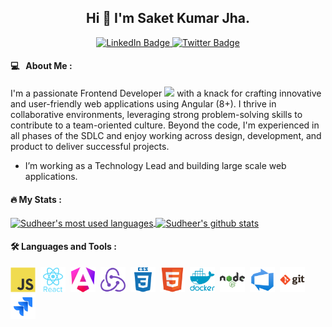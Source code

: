 <div id="header" align="center">
  <h2> Hi 👋 I'm Saket Kumar Jha.</h2>
  <div id="badges">
    <a href="https://www.linkedin.com/in/saketkrjha/">
      <img src="https://img.shields.io/badge/LinkedIn-blue?style=for-the-badge&logo=linkedin&logoColor=white" alt="LinkedIn Badge"/>
    </a>
    <a href="https://x.com/saketkrjha">
      <img src="https://img.shields.io/badge/Twitter-blue?style=for-the-badge&logo=twitter&logoColor=white" alt="Twitter Badge"/>
    </a>
  </div>
</div>

#### 💻 &nbsp; About Me :
I'm a passionate Frontend Developer <img src="https://media.giphy.com/media/WUlplcMpOCEmTGBtBW/giphy.gif" width="30"> with a knack for crafting innovative and user-friendly web applications using Angular (8+).  I thrive in collaborative environments, leveraging strong problem-solving skills to contribute to a team-oriented culture.  Beyond the code, I'm experienced in all phases of the SDLC and enjoy working across design, development, and product to deliver successful projects.
- I’m working as a Technology Lead and building large scale web applications.

#### :fire: My Stats :
<!--- [![GitHub Streak](http://github-readme-streak-stats.herokuapp.com?user=sudheerj&theme=dark&background=000000)](https://git.io/streak-stats) 
 
[![Top Langs](https://github-readme-stats.vercel.app/api/top-langs/?username=sudheerj&layout=compact&theme=light)](https://github.com/sudheerj/github-readme-stats) -->

<a href="https://github.com/saket-kr-jha">
  <img align="center" src="https://github-readme-stats.vercel.app/api/top-langs/?username=saket-kr-jha&theme=light&count_private=true&layout=compact" width="205" alt="Sudheer's most used languages" />
</a>
<a href="https://github.com/saket-kr-jha">
 <img align="center" src="https://github-readme-stats.vercel.app/api?username=saket-kr-jha&show_icons=true&theme=light&line_height=27&include_all_commits=true&count_private=true&hide=issues,prs,contribs" width="350" alt="Sudheer's github stats"/>
</a>

#### :hammer_and_wrench: Languages and Tools :
<div>
  <img src="https://github.com/devicons/devicon/blob/master/icons/javascript/javascript-original.svg" title="JavaScript" alt="JavaScript" width="40" height="40"/>&nbsp;
  <img src="https://github.com/devicons/devicon/blob/master/icons/react/react-original-wordmark.svg" title="React" alt="React" width="40" height="40"/>&nbsp;
  <img src="https://github.com/devicons/devicon/blob/master/icons/angular/angular-original.svg" title="Angular" alt="Angular" width="40" height="40"/>&nbsp;
  <img src="https://github.com/devicons/devicon/blob/master/icons/redux/redux-original.svg" title="Redux" alt="Redux " width="40" height="40"/>&nbsp;
  <img src="https://github.com/devicons/devicon/blob/master/icons/css3/css3-plain-wordmark.svg"  title="CSS3" alt="CSS" width="40" height="40"/>&nbsp;
  <img src="https://github.com/devicons/devicon/blob/master/icons/html5/html5-original.svg" title="HTML5" alt="HTML" width="40" height="40"/>&nbsp;
  <img src="https://github.com/devicons/devicon/blob/master/icons/docker/docker-plain-wordmark.svg" title="Docker" alt="Docker" width="40" height="40"/>&nbsp;
  <img src="https://github.com/devicons/devicon/blob/master/icons/nodejs/nodejs-original-wordmark.svg" title="NodeJS" alt="NodeJS" width="40" height="40"/>&nbsp;
  <img src="https://github.com/devicons/devicon/blob/master/icons/azuredevops/azuredevops-original.svg" title="Azure" alt="Azure" width="40" height="40"/>&nbsp;
  <img src="https://github.com/devicons/devicon/blob/master/icons/git/git-original-wordmark.svg" title="Git" **alt="Git" width="40" height="40"/>
  <img src="https://github.com/devicons/devicon/blob/master/icons/jira/jira-original.svg" title="Jira" **alt="Jira" width="40" height="40"/>
</div>

<!--- #### :writing_hand: Blog Posts :
**WebSite:** [Sudheerjonna.com](https://sudheerjonna.com) -->
